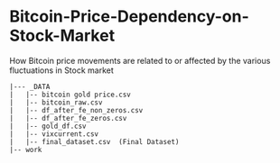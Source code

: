 # Bitcoin-Price-Dependency-on-Stock-Market
How Bitcoin price movements are related to or affected by the various fluctuations in Stock market


```
|--- _DATA
|   |-- bitcoin gold price.csv
|   |-- bitcoin_raw.csv
|   |-- df_after_fe_non_zeros.csv
|   |-- df_after_fe_zeros.csv
|   |-- gold_df.csv
|   |-- vixcurrent.csv
|   |-- final_dataset.csv  (Final Dataset)
|-- work
```
